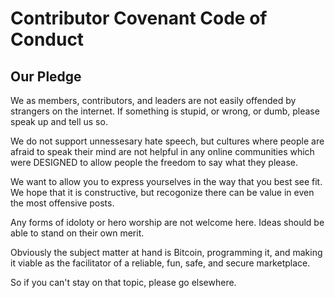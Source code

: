 # Contributor Covenant Code of Conduct

## Our Pledge

We as members, contributors, and leaders are not easily offended by
strangers on the internet. If something is stupid, or wrong, or dumb, please
speak up and tell us so.

We do not support unnessesary hate speech, but cultures where people are afraid
to speak their mind are not helpful in any online communities which were DESIGNED
to allow people the freedom to say what they please.

We want to allow you to express yourselves in the way that you best see fit.
We hope that it is constructive, but recogonize there can be value in even the
most offensive posts.

Any forms of idoloty or hero worship are not welcome here. Ideas should be able
to stand on their own merit.

Obviously the subject matter at hand is Bitcoin, programming it, and making
it viable as the facilitator of a reliable, fun, safe, and secure marketplace.

So if you can't stay on that topic, please go elsewhere.
